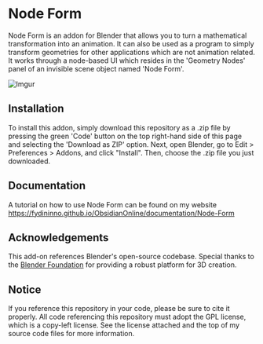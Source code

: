 # Node Form

Node Form is an addon for Blender that allows you to turn a mathematical transformation into an animation. It can also be used as a program to simply transform geometries for other applications which are not animation related. It works through a node-based UI which resides in the 'Geometry Nodes' panel of an invisible scene object named 'Node Form'.

![Imgur](https://i.imgur.com/JzsXml7.gifv)

## Installation

To install this addon, simply download this repository as a .zip file by pressing the green 'Code' button on the top right-hand side of this page and selecting the 'Download as ZIP' option. Next, open Blender, go to Edit > Preferences > Addons, and click "Install". Then, choose the .zip file you just downloaded.

## Documentation

A tutorial on how to use Node Form can be found on my website https://fydininno.github.io/ObsidianOnline/documentation/Node-Form

## Acknowledgements

This add-on references Blender's open-source codebase. Special thanks to the [Blender Foundation](https://www.blender.org/) for providing a robust platform for 3D creation.

## Notice

If you reference this repository in your code, please be sure to cite it properly. All code referencing this repository must adopt the GPL license, which is a copy-left license. See the license attached and the top of my source code files for more information.
